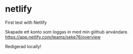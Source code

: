 # netlify
First test with Netlify

Skapade ett konto som loggas in med min giithub användare.
https://app.netlify.com/teams/seke76/overview

Redigerad locally!